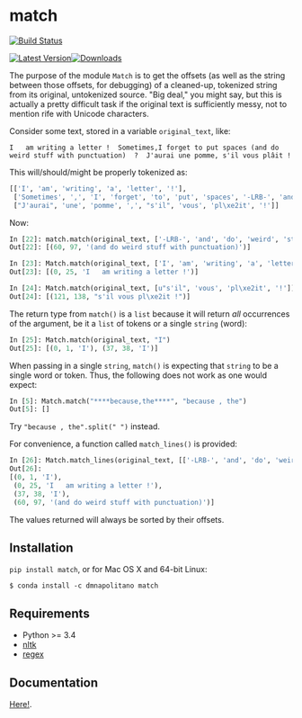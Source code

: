 match
=====

[![Build Status](https://travis-ci.org/EducationalTestingService/match.svg?branch=master)](https://travis-ci.org/EducationalTestingService/match)

[![Latest Version](https://img.shields.io/pypi/v/match.svg)](https://pypi.python.org/pypi/match/)[![Downloads](https://img.shields.io/pypi/dm/match.svg)](https://pypi.python.org/pypi/match/)

The purpose of the module `Match` is to get the offsets (as well as the string between those offsets, for debugging) of a cleaned-up, tokenized string from its original, untokenized source.  "Big deal," you might say, but this is actually a pretty difficult task if the original text is sufficiently messy, not to mention rife with Unicode characters.

Consider some text, stored in a variable `original_text`, like:

```
I   am writing a letter !  Sometimes,I forget to put spaces (and do weird stuff with punctuation)  ?  J'aurai une pomme, s'il vous plâit !
```

This will/should/might be properly tokenized as:

```python
[['I', 'am', 'writing', 'a', 'letter', '!'],
 ['Sometimes', ',', 'I', 'forget', 'to', 'put', 'spaces', '-LRB-', 'and', 'do', 'weird', 'stuff', 'with', 'punctuation', '-RRB-', '?'],
 ["J'aurai", 'une', 'pomme', ',', "s'il", 'vous', 'pl\xe2it', '!']]
```

Now:

```python
In [22]: match.match(original_text, ['-LRB-', 'and', 'do', 'weird', 'stuff', 'with', 'punctuation', '-RRB-'])
Out[22]: [(60, 97, '(and do weird stuff with punctuation)')]

In [23]: Match.match(original_text, ['I', 'am', 'writing', 'a', 'letter', '!'])
Out[23]: [(0, 25, 'I   am writing a letter !')]

In [24]: Match.match(original_text, [u"s'il", 'vous', 'pl\xe2it', '!'])
Out[24]: [(121, 138, "s'il vous pl\xe2it !")]
```

The return type from `match()` is a `list` because it will return *all* occurrences of the argument, be it a `list` of tokens or a single `string` (word):

```python
In [25]: Match.match(original_text, "I")
Out[25]: [(0, 1, 'I'), (37, 38, 'I')]
```

When passing in a single `string`, `match()` is expecting that `string` to be a single word or token.  Thus, the following does not work as one would expect:

```python
In [5]: Match.match("****because,the****", "because , the")
Out[5]: []
```

Try `"because , the".split(" ")` instead.

For convenience, a function called `match_lines()` is provided:
```python
In [26]: Match.match_lines(original_text, [['-LRB-', 'and', 'do', 'weird', 'stuff', 'with', 'punctuation', '-RRB-'], ['I', 'am', 'writing', 'a', 'letter', '!'], "I"])
Out[26]: 
[(0, 1, 'I'),
 (0, 25, 'I   am writing a letter !'),
 (37, 38, 'I'),
 (60, 97, '(and do weird stuff with punctuation)')]
```

The values returned will always be sorted by their offsets.

## Installation

`pip install match`, or for Mac OS X and 64-bit Linux:

```
$ conda install -c dmnapolitano match
```

## Requirements

* Python >= 3.4
* [nltk](http://www.nltk.org)
* [regex](https://pypi.python.org/pypi/regex)

## Documentation

[Here!](match).
